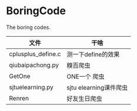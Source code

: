 # BoringCode
The boring codes.

|文件|干啥|
|---|---|
|cplusplus_define.c|测一下define的效果|
|qiubaipachong.py|糗百爬虫|
|GetOne|ONE一个 爬虫|
|sjtuelearning.py|sjtu elearning课件爬虫|
|Renren|好友生日爬虫|